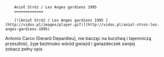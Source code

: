 
        Anioł Stróż / Les Anges gardiens 1995 
        =============
        
        [![Anioł Stróż / Les Anges gardiens 1995 ](http://vidos.pl/images/player.gif)](http://vidos.pl/aniol-stroz-les-anges-gardiens-1995)
        
        
 Antonio Carco (Gerard Depardieu), nie bacząc na burzliwą i tajemniczą przeszłość, żyje beztrosko wśród gwiazd i gwiazdeczek swojej zobacz pełny opis
    